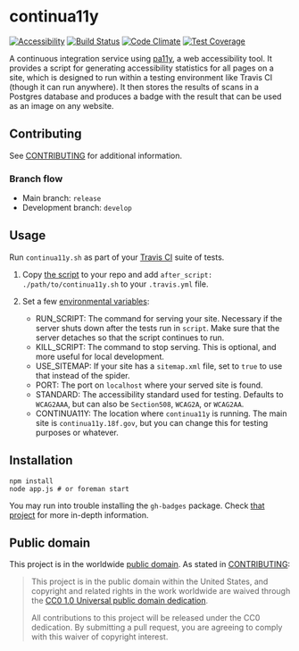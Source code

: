 # continua11y

[![Accessibility](https://continua11y.18f.gov/18F/continua11y.svg?branch=release)](https://continua11y.18f.gov/18F/continua11y)
[![Build Status](https://travis-ci.org/18F/continua11y.svg?branch=release)](https://travis-ci.org/18F/continua11y)
[![Code Climate](https://codeclimate.com/github/18F/continua11y/badges/gpa.svg)](https://codeclimate.com/github/18F/continua11y)
[![Test Coverage](https://codeclimate.com/github/18F/continua11y/badges/coverage.svg)](https://codeclimate.com/github/18F/continua11y/coverage)

A continuous integration service using [pa11y](https://github.com/nature/pa11y), a web accessibility tool. It provides a script for generating accessibility statistics for all pages on a site, which is designed to run within a testing environment like Travis CI (though it can run anywhere). It then stores the results of scans in a Postgres database and produces a badge with the result that can be used as an image on any website.

## Contributing

See [CONTRIBUTING](CONTRIBUTING.md) for additional information.

### Branch flow

- Main branch: `release`
- Development branch: `develop`

## Usage

Run `continua11y.sh` as part of your [Travis CI](https://travis-ci.org/) suite of tests.

1.  Copy [the script](https://continua11y.18f.gov/continua11y.sh) to your repo and add `after_script: ./path/to/continua11y.sh` to your `.travis.yml` file.

2.  Set a few [environmental variables](http://docs.travis-ci.com/user/environment-variables/#Global-Variables):

    - RUN_SCRIPT: The command for serving your site. Necessary if the server shuts down after the tests run in `script`. Make sure that the server detaches so that the script continues to run.
    - KILL_SCRIPT: The command to stop serving. This is optional, and more useful for local development.
    - USE_SITEMAP: If your site has a `sitemap.xml` file, set to `true` to use that instead of the spider.
    - PORT: The port on `localhost` where your served site is found.
    - STANDARD: The accessibility standard used for testing. Defaults to `WCAG2AAA`, but can also be `Section508`, `WCAG2A`, or `WCAG2AA`.
    - CONTINUA11Y: The location where `continua11y` is running. The main site is `continua11y.18f.gov`, but you can change this for testing purposes or whatever.

## Installation

    npm install
    node app.js # or foreman start

You may run into trouble installing the `gh-badges` package. Check [that project](https://github.com/badges/shields/blob/master/INSTALL.md#requirements) for more in-depth information.

## Public domain

This project is in the worldwide [public domain](LICENSE.md). As stated in [CONTRIBUTING](CONTRIBUTING.md):

> This project is in the public domain within the United States, and copyright and related rights in the work worldwide are waived through the [CC0 1.0 Universal public domain dedication](https://creativecommons.org/publicdomain/zero/1.0/).
>
> All contributions to this project will be released under the CC0 dedication. By submitting a pull request, you are agreeing to comply with this waiver of copyright interest.

